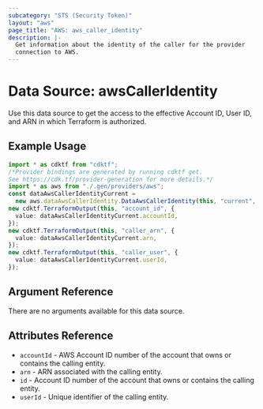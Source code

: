 ```yaml
---
subcategory: "STS (Security Token)"
layout: "aws"
page_title: "AWS: aws_caller_identity"
description: |-
  Get information about the identity of the caller for the provider
  connection to AWS.
---
```


# Data Source: awsCallerIdentity

Use this data source to get the access to the effective Account ID, User ID, and ARN in
which Terraform is authorized.

## Example Usage

```typescript
import * as cdktf from "cdktf";
/*Provider bindings are generated by running cdktf get.
See https://cdk.tf/provider-generation for more details.*/
import * as aws from "./.gen/providers/aws";
const dataAwsCallerIdentityCurrent =
  new aws.dataAwsCallerIdentity.DataAwsCallerIdentity(this, "current", {});
new cdktf.TerraformOutput(this, "account_id", {
  value: dataAwsCallerIdentityCurrent.accountId,
});
new cdktf.TerraformOutput(this, "caller_arn", {
  value: dataAwsCallerIdentityCurrent.arn,
});
new cdktf.TerraformOutput(this, "caller_user", {
  value: dataAwsCallerIdentityCurrent.userId,
});

```

## Argument Reference

There are no arguments available for this data source.

## Attributes Reference

* `accountId` - AWS Account ID number of the account that owns or contains the calling entity.
* `arn` - ARN associated with the calling entity.
* `id` - Account ID number of the account that owns or contains the calling entity.
* `userId` - Unique identifier of the calling entity.
